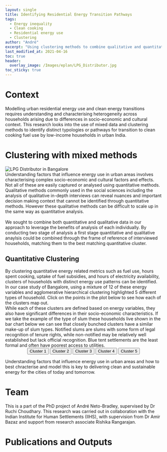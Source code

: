 ```yaml
---
layout: single
title: Identifying Residential Energy Transition Pathways
tags:
  - Energy inequality
  - Clean cooking
  - Residential energy use
  - Clustering
author: "André"
excerpt: "Using clustering methods to combine qualitative and quantitative approaches, and identify and characterise energy transition pathways for low-income households in urban India"
last_modified_at: 2021-04-16
toc: true
header:
  overlay_image: /Images/eplan/LPG_Distributor.jpg
toc_sticky: true
---
```

<!-- Load d3.js -->
<script src="https://d3js.org/d3.v4.js"></script>



# Context

Modelling urban residential energy use and clean energy transitions requires understanding and characterising heterogeneity across households arising due to differences in socio-economic and cultural context. This research looks into the use of mixed data and clustering methods to identify distinct typologies or pathways for transition to clean cooking fuel use by low-income households in urban India.

<div id="stickyarticle">
<h1 class="category">Clustering with mixed methods</h1>
<!--<h2 class="title">Using qualitative and quantitative data</h2>-->
<div id="wrapper">
  <div id="sticky">
    <img id="sticky"
         src="/home/Images/eplan/Fuel_Stacking_wide.jpg"
         alt="LPG Distributor in Bangalore"
         caption="Photo credit: A Neto-Bradley">
  </div>
  <body>Understanding factors that influence energy use in urban areas involves characterising complex socio-economic and cultural factors and effects. Not all of these are easily captured or analysed using quantitative methods. Qualitative methods commonly used in the social sciences including the analysis of qualitative in-depth interviews can reveal nuances and important decision making context that cannot be identified through quantitative methods. However these qualitative methods can be difficult to scale up in the same way as quantitative analysis.<br>
  <br>
  We sought to combine both quantitative and qualitative data in our approach to leverage the benefits of analysis of each individually. By conducting two stage of analysis a first stage quantitative and qualitative anaylsis could be combined through the frame of reference of interviewed households, matching them to the best matching quantitative cluster.</body>
</div>
  <h2 class="title">Quantitative Clustering</h2>
<!--<div id="wrapper">-->
  <!-- Initialize a select button -->
  <!-- <select id="selectButton"></select> -->
  <!--<div id="my_dataviz"></div> -->
  <body>By clustering quantitative energy related metrics such as fuel use, hours spent cooking, uptake of fuel subsidies, and hours of electricity availability, clusters of households with distinct energy use patterns can be identified. In our case study of Bangalore, using a mixture of 12 of these energy variables and agglomerative hierarchical clustering highlighted 5 different types of household. Click on the points in the plot below to see how each of the clusters map out. </body>
<!--</div>-->
<div id="wrapper">
  <!-- Initialize a select button -->
  <!-- <select id="selectButton"></select> -->
  <div id="my_datapoints"></div>
  <body>While each of these clusters are defined based on energy variables, they also have significant differences in their socio-economic characteristics. If we take the example of the type of slum these households live shown in the bar chart below we can see that closely bunched clusters have a similar make-up of slum types. Notified slums are slums with some form of legal recognition of tenure rights, while non-notified may be relatively well established but lack official recognition. Blue tent settlements are the least formal and often have poorest access to utilities. </body>
</div>
<div id="wrapper">
<!-- Create a div where the graph will take place -->
<div id="my_dataviz_2"></div>
  <!-- Initialize a select button -->
  <!-- <select id="selectButton"></select> -->
  <!-- Add 2 buttons -->
  <center>
<button class="btn {{ f.btn_class }}" onclick="update('1')">Cluster 1</button>
<button class="btn {{ f.btn_class }}" onclick="update('2')">Cluster 2</button>
<button class="btn {{ f.btn_class }}" onclick="update('3')">Cluster 3</button>
<button class="btn {{ f.btn_class }}" onclick="update('4')">Cluster 4</button>
<button class="btn {{ f.btn_class }}" onclick="update('5')">Cluster 5</button>
  </center>
  <p></p>
 <body>Understanding factors that influence energy use in urban areas and how to best chracterise and model this is key to delivering clean and sustainable energy for the cities of today and tomorrow.</body>
</div>
</div>

# Team
This is a part of the PhD project of André Neto-Bradley, supervised by Dr Ruchi Choudhary. This research was carried out in collaboration with the Indian Institute for Human Settlements (IIHS), with supervision from Dr Amir Bazaz and support from research associate Rishika Rangarajan.

# Publications and Outputs


<!-- Graphic -->

 <script>

// set the dimensions and margins of the graph
var margin = {top: 30, right: 30, bottom: 30, left: 60},
    width = 760 - margin.left - margin.right,
    height = 400 - margin.top - margin.bottom;

// append the svg object to the body of the page
var svg = d3.select("#my_dataviz")
  .append("svg")
    // Responsive SVG needs these 2 attributes and no width and height attr.
      .attr("preserveAspectRatio", "xMinYMin meet")
      .attr("viewBox", "0 0 760 400")
     .classed("svg-content-responsive", true)
    .append("g")
      .attr("transform", "translate(" + margin.left + "," + margin.top + ")");

//Read the data
d3.csv("https://raw.githubusercontent.com/holtzy/data_to_viz/master/Example_dataset/5_OneCatSevNumOrdered.csv", function(data) {

  // group the data: I want to draw one line per group
  var sumstat = d3.nest() // nest function allows to group the calculation per level of a factor
    .key(function(d) { return d.name;})
    .entries(data);

  // Add X axis --> it is a date format
  var x = d3.scaleLinear()
    .domain(d3.extent(data, function(d) { return d.year; }))
    .range([ 0, width ]);
  svg.append("g")
    .attr("transform", "translate(0," + height + ")")
    .call(d3.axisBottom(x).ticks(5));

  // Add Y axis
  var y = d3.scaleLinear()
    .domain([0, d3.max(data, function(d) { return +d.n; })])
    .range([ height, 0 ]);
  svg.append("g")
    .call(d3.axisLeft(y));

  // color palette
  var res = sumstat.map(function(d){ return d.key }) // list of group names
  var color = d3.scaleOrdinal()
    .domain(res)
    .range(['#ed217b','#ee3788','#f04d95','#f263a2','#f479af','#f690bd','#f7a6ca','#f9bcd7','#fbd2e4'])

  // create a tooltip
// create a tooltip
  var Tooltip = svg
    .append("text")
    .attr("x", 10)
    .attr("y", 0)
    .style("opacity", 1)
    .style("font-size", 17)

  // Three function that change the tooltip when user hover / move / leave a cell
  var mouseover = function(d) {
    Tooltip.style("opacity", 1)
    d3.selectAll(".myArea").style("opacity", .2)
      .transition()
      .duration(200)
    d3.select(this)
      .transition()
      .duration(200)
      .style("stroke-width", "3")
      .style("opacity", 1)
  }
  var mousemove = function(d,i) {
    grp = res[i]
    Tooltip.text(grp)
  }
  var mouseleave = function(d) {
    Tooltip.style("opacity", 0)
    d3.selectAll(".myArea").style("opacity", 1).style("stroke-width", "1.5")
      .transition()
      .duration(200)
   }

 

  // Draw the line
  svg.selectAll(".line")
      .data(sumstat)
      .enter()
      .append("path")
        .attr("class","myArea")
        .attr("fill", "none")
        .attr("stroke", function(d){ return color(d.key) })
        .attr("stroke-width", 1.5)
        .on("mouseover", mouseover)
        .on("mousemove", mousemove)
        .on("mouseleave", mouseleave)
        .attr("d", function(d){
          return d3.line()
            .x(function(d) { return x(d.year); })
            .y(function(d) { return y(0); })
            (d.values)
        })
        .transition()
        .duration(1200)
        .attr("d", function(d){
          return d3.line()
            .x(function(d) { return x(d.year); })
            .y(function(d) { return y(d.n); })
            (d.values)
        })

})

</script>

<script>
  // set the dimensions and margins of the graph
  var margin = {top: 20, right: 100, bottom:30, left: 100},
      width = 600 - margin.left - margin.right,
      height = 300 - margin.top - margin.bottom;
  
  // append the svg object to the body of the page
  var svgP = d3.select("#my_datapoints")
      .append("svg")
      // Responsive SVG needs these 2 attributes and no width and height attr.
        .attr("preserveAspectRatio", "xMinYMin meet")
        .attr("viewBox", "0 0 600 300")
        .classed("svg-content-responsive", true)
      .append("g")
        .attr("transform", "translate(" + margin.left + "," + margin.top + ")");
  
  
  //Read the data
  d3.csv("https://raw.githubusercontent.com/EECi/home/main/data/eeci_pathway_PCA.csv", function(data) {
  
    // Add X axis
    var x = d3.scaleLinear()
      .domain([-5, 5])
      .range([ 0, width ]);
    svgP.append("g")
      .attr("transform", "translate(0," + height + ")")
      .call(d3.axisBottom(x));
  
    // Add Y axis
    var y = d3.scaleLinear()
      .domain([-5, 5])
      .range([ height, 0]);
    svgP.append("g")
      .call(d3.axisLeft(y));
  
    // Color scale: give me a specie name, I return a color
    var color_c = d3.scaleOrdinal()
      .domain(["Cluster_1", "Cluster_2", "Cluster_3", "Cluster_4", "Cluster_5"])
      .range(["#1a5e49", "#207259", "#258668", "#2b9a78","#31ae88"])
  
    // Add a tooltip div. Here I define the general feature of the tooltip: stuff that do not depend on the data point.
    // Its opacity is set to 0: we don't see it by default.
    var Tooltip = d3.select("#my_datapoints")
      .append("div")
      .style("position", "absolute")
      .style("opacity", 0)
      .attr("class", "tooltip")
      .style("border", "solid")
      .style("border-width", "0px")
      .style("border-radius", "0px")
      .style("padding", "10px")
  
  
    // Highlight the specie that is hovered
    var highlight = function(d){
  
      clust = d.Cluster
  
      d3.selectAll(".dot")
        .transition()
        .duration(200)
        .style("fill", "lightgrey")
        .attr("r", 2)
  
      d3.selectAll("."+clust)
        .transition()
        .duration(200)
        .style("fill", color_c(clust))
        .attr("r", 5)
  
      Tooltip
        .style("opacity", 1)
        .style("background-color", color_c(clust))
    }
  
   var onmove = function(d) {
        x = d3.event.x,
        y = d3.event.y;

      Tooltip.html(d.Cluster)
        //.style("left", (d3.mouse(this)[0]+90) + "px")
        //.style("top", (d3.mouse(this)[1]) + "px")
        .style('top', y-10 + 'px'); // edited
        .style('left', x+'px'); // edited
    }
    
    // Highlight the specie that is hovered
    var lowlight = function(){
  
      d3.selectAll(".dot")
        .transition()
        .duration(200)
        .style("fill", "lightgrey")
        .attr("r", 4 )
  
      Tooltip
        .transition()
        .duration(200)
        .style("opacity", 0)
    }
  
    
    // Add dots
    svgP.append("g")
      .selectAll("dot")
      .data(data)
      .enter()
      .append("circle")
        .attr("class", function (d) { return "dot " + d.Cluster } )
        .attr("cx", function (d) { return x(d.PrincipleComp2); } )
        .attr("cy", function (d) { return y(0); } )
        .attr("r", 4)
        .style("fill", function (d) { return color_c(d.Cluster) } )
      .on("mouseover", highlight)
      .on("mouseleave", lowlight)
      .on("mousemove", onmove)
      .transition()
      .duration(1200)
        .attr("cy", function (d) { return y(d.PrincipleComp1); } )
  
  })
  
  </script>





<script>

// set the dimensions and margins of the graph
  var marginWhole2 = {top: 30, right: 100, bottom: 20, left: 100},
    sizeWide = 600 - marginWhole2.left - marginWhole2.right
    sizeHigh = 300 - marginWhole2.top - marginWhole2.bottom;

// append the svg object to the body of the page
var svgGroups = d3.select("#my_dataviz_2")
    .append("svg")
    // Responsive SVG needs these 2 attributes and no width and height attr.
      .attr("preserveAspectRatio", "xMinYMin meet")
      .attr("viewBox", "0 0 600 300")
     .classed("svg-content-responsive", true)
    .append("g")
      .attr("transform", "translate(" + marginWhole2.left + "," + marginWhole2.top + ")");
  

// Initialize the X axis
var x = d3.scaleBand()
  .range([ 0, sizeWide ])
  .padding(0.2);
var xAxis = svgGroups.append("g")
  .attr("transform", "translate(0," + sizeHigh + ")")

// Initialize the Y axis
var y = d3.scaleLinear()
  .range([ sizeHigh, 0]);
var yAxis = svgGroups.append("g")
  .attr("class", "myYaxis")

// A function that create / update the plot for a given variable:
function update(selectedVar) {

  // Parse the Data
  d3.csv("https://raw.githubusercontent.com/EECi/home/main/data/eeci_barplot_pathways.csv", function(data) {

    // X axis
    x.domain(data.map(function(d) { return d.Type; }))
    xAxis.transition().duration(1000).call(d3.axisBottom(x))

    // Add Y axis
    y.domain([0, d3.max(data, function(d) { return +d[selectedVar] }) ]);
    yAxis.transition().duration(1000).call(d3.axisLeft(y));

    // Color scale: give me a specie name, I return a color
    var color_u = d3.scaleOrdinal()
    .domain(["Notified-Slum", "Non-notified Slum", "Blue Tent Settlement" ])
    .range([ "#ed217b", "#f479af", "#fbd2e4"])
  
    // variable u: map data to existing bars
    var u = svgGroups.selectAll("rect")
      .data(data)

    // update bars
    u
      .enter()
      .append("rect")
      .merge(u)
      .transition()
      .duration(500)
        .attr("x", function(d) { return x(d.Type); })
        .attr("y", function(d) { return y(d[selectedVar]); })
        .attr("width", x.bandwidth())
        .attr("height", function(d) { return sizeHigh - y(d[selectedVar]); })
        .attr("fill", function (d) { return color_u(d[selectedVar]) })
  })

}

// Initialize plot
update('1')

</script>
